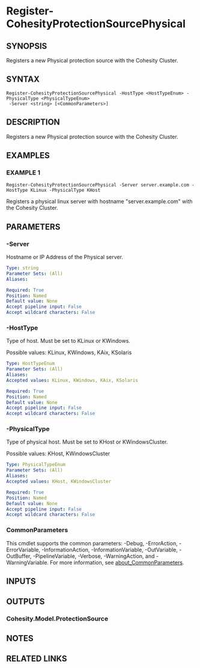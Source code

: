 # Register-CohesityProtectionSourcePhysical

## SYNOPSIS
Registers a new Physical protection source with the Cohesity Cluster.

## SYNTAX

```
Register-CohesityProtectionSourcePhysical -HostType <HostTypeEnum> -PhysicalType <PhysicalTypeEnum>
 -Server <string> [<CommonParameters>]
```

## DESCRIPTION
Registers a new Physical protection source with the Cohesity Cluster.

## EXAMPLES

### EXAMPLE 1
```
Register-CohesityProtectionSourcePhysical -Server server.example.com -HostType KLinux -PhysicalType KHost
```

Registers a physical linux server with hostname "server.example.com" with the Cohesity Cluster.

## PARAMETERS

### -Server
Hostname or IP Address of the Physical server.

```yaml
Type: string
Parameter Sets: (All)
Aliases:

Required: True
Position: Named
Default value: None
Accept pipeline input: False
Accept wildcard characters: False
```

### -HostType
Type of host.
Must be set to KLinux or KWindows.

Possible values: KLinux, KWindows, KAix, KSolaris

```yaml
Type: HostTypeEnum
Parameter Sets: (All)
Aliases:
Accepted values: KLinux, KWindows, KAix, KSolaris

Required: True
Position: Named
Default value: None
Accept pipeline input: False
Accept wildcard characters: False
```

### -PhysicalType
Type of physical host.
Must be set to KHost or KWindowsCluster.

Possible values: KHost, KWindowsCluster

```yaml
Type: PhysicalTypeEnum
Parameter Sets: (All)
Aliases:
Accepted values: KHost, KWindowsCluster

Required: True
Position: Named
Default value: None
Accept pipeline input: False
Accept wildcard characters: False
```

### CommonParameters
This cmdlet supports the common parameters: -Debug, -ErrorAction, -ErrorVariable, -InformationAction, -InformationVariable, -OutVariable, -OutBuffer, -PipelineVariable, -Verbose, -WarningAction, and -WarningVariable. For more information, see [about_CommonParameters](http://go.microsoft.com/fwlink/?LinkID=113216).

## INPUTS

## OUTPUTS

### Cohesity.Model.ProtectionSource
## NOTES

## RELATED LINKS
